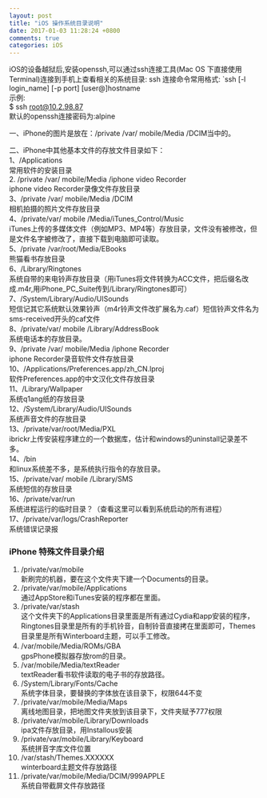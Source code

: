 ```yaml
---
layout: post
title: "iOS 操作系统目录说明"
date: 2017-01-03 11:28:24 +0800
comments: true
categories: iOS
---   
```


iOS的设备越狱后,安装openssh,可以通过ssh连接工具(Mac OS 下直接使用Terminal)连接到手机上查看相关的系统目录:
ssh 连接命令常用格式:
`ssh [-l login_name] [-p port] [user@]hostname  
示例:  
$ ssh root@10.2.98.87  
默认的openssh连接密码为:alpine  

一、iPhone的图片是放在：/private /var/ mobile/Media /DCIM当中的。  
<!--more-->
二、iPhone中其他基本文件的存放文件目录如下：  
1、/Applications  
常用软件的安装目录  
2. /private /var/ mobile/Media /iphone video Recorder  
iphone video Recorder录像文件存放目录  
3、/private /var/ mobile/Media /DCIM   
相机拍摄的照片文件存放目录  
4、/private/var/ mobile /Media/iTunes_Control/Music   
iTunes上传的多媒体文件（例如MP3、MP4等）存放目录，文件没有被修改，但是文件名字被修改了，直接下载到电脑即可读取。  
5、/private /var/root/Media/EBooks  
熊猫看书存放目录   
6、/Library/Ringtones  
系统自带的来电铃声存放目录（用iTunes将文件转换为ACC文件，把后缀名改成.m4r,用iPhone_PC_Suite传到/Library/Ringtones即可）   
7、/System/Library/Audio/UISounds  
短信记其它系统默认效果铃声（m4r铃声文件改扩展名为.caf）短信铃声文件名为sms-received开头的caf文件  
8、/private/var/ mobile /Library/AddressBook  
系统电话本的存放目录。  
9、/private /var/ mobile/Media /iphone Recorder  
iphone Recorder录音软件文件存放目录  
10、/Applications/Preferences.app/zh_CN.lproj  
软件Preferences.app的中文汉化文件存放目录  
11、/Library/Wallpaper   
系统q1ang纸的存放目录  
12、/System/Library/Audio/UISounds   
系统声音文件的存放目录  
13、/private/var/root/Media/PXL   
ibrickr上传安装程序建立的一个数据库，估计和windows的uninstall记录差不多。  
14、/bin   
和linux系统差不多，是系统执行指令的存放目录。   
15、/private/var/ mobile /Library/SMS   
系统短信的存放目录  
16、/private/var/run  
系统进程运行的临时目录？（查看这里可以看到系统启动的所有进程）  
17、/private/var/logs/CrashReporter  
系统错误记录报  

### iPhone 特殊文件目录介绍
1. /private/var/mobile  
新刷完的机器，要在这个文件夹下建一个Documents的目录。  
2. /private/var/mobile/Applications  
通过AppStore和iTunes安装的程序都在里面。  
3. /private/var/stash  
这个文件夹下的Applications目录里面是所有通过Cydia和app安装的程序，Ringtones目录里是所有的手机铃音，自制铃音直接拷在里面即可，Themes目录里是所有Winterboard主题，可以手工修改。  
4. /var/mobile/Media/ROMs/GBA　  
gpsPhone模拟器存放rom的目录。  
5. /var/mobile/Media/textReader  
textReader看书软件读取的电子书的存放路径。  
6. /System/Library/Fonts/Cache  
系统字体目录，要替换的字体放在该目录下，权限644不变  
7. /private/var/mobile/Media/Maps  
离线地图目录，把地图文件夹放到该目录下，文件夹赋予777权限  
8. /private/var/mobile/Library/Downloads  
ipa文件存放目录，用Installous安装  
9. /private/var/mobile/Library/Keyboard  
系统拼音字库文件位置  
10. /var/stash/Themes.XXXXXX  
winterboard主题文件存放路径  
11. /private/var/mobile/Media/DCIM/999APPLE  
系统自带截屏文件存放路径  

